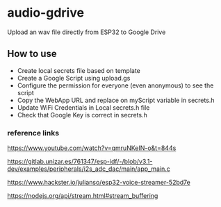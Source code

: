 # audio-gdrive

Upload an wav file directly from ESP32 to Google Drive

## How to use

- Create local secrets file based on template
- Create a Google Script using upload.gs
- Configure the permission for everyone (even anonymous) to see the script
- Copy the WebApp URL and replace on myScript variable in secrets.h
- Update WiFi Credentials in Local secrets.h file
- Check that Google Key is correct in secrets.h

### reference links

https://www.youtube.com/watch?v=qmruNKeIN-o&t=844s


https://gitlab.unizar.es/761347/esp-idf/-/blob/v3.1-dev/examples/peripherals/i2s_adc_dac/main/app_main.c


https://www.hackster.io/julianso/esp32-voice-streamer-52bd7e


https://nodejs.org/api/stream.html#stream_buffering


